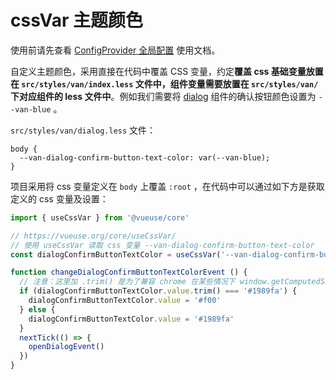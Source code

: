 # cssVar 主题颜色

使用前请先查看 [ConfigProvider 全局配置](https://vant-contrib.gitee.io/vant/#/zh-CN/config-provider) 使用文档。

自定义主题颜色，采用直接在代码中覆盖 CSS 变量，约定**覆盖 css 基础变量放置在 `src/styles/van/index.less` 文件中，组件变量需要放置在 `src/styles/van/` 下对应组件的 less 文件中**。例如我们需要将 [dialog](https://vant-contrib.gitee.io/vant/#/zh-CN/dialog) 组件的确认按钮颜色设置为 `--van-blue` 。

`src/styles/van/dialog.less` 文件：

```less
body {
  --van-dialog-confirm-button-text-color: var(--van-blue);
}
```

项目采用将 css 变量定义在 `body` 上覆盖 `:root` ，在代码中可以通过如下方是获取定义的 css 变量及设置：

```js
import { useCssVar } from '@vueuse/core'

// https://vueuse.org/core/useCssVar/
// 使用 useCssVar 读取 css 变量 --van-dialog-confirm-button-text-color
const dialogConfirmButtonTextColor = useCssVar('--van-dialog-confirm-button-text-color', document.body)

function changeDialogConfirmButtonTextColorEvent () {
  // 注意：这里加 .trim() 是为了兼容 chrome 在某些情况下 window.getComputedStyle(document.body).getPropertyValue('--van-dialog-confirm-button-text-color') = '  #1989fa' 的问题
  if (dialogConfirmButtonTextColor.value.trim() === '#1989fa') {
    dialogConfirmButtonTextColor.value = '#f00'
  } else {
    dialogConfirmButtonTextColor.value = '#1989fa'
  }
  nextTick(() => {
    openDialogEvent()
  })
}
```
